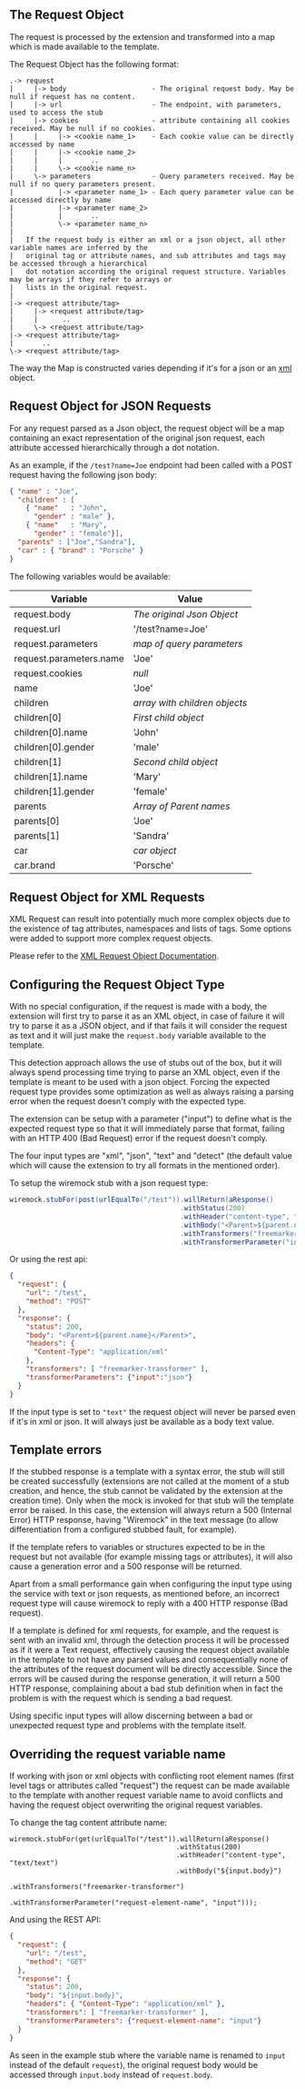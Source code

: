 ## The Request Object

The request is processed by the extension and transformed into a map which is made available to the template.

The Request Object has the following format:

```
.-> request
|     |-> body                     - The original request body. May be null if request has no content.
|     |-> url                      - The endpoint, with parameters, used to access the stub
|     |-> cookies                  - attribute containing all cookies received. May be null if no cookies.
|     |     |-> <cookie name_1>    - Each cookie value can be directly accessed by name
|     |     |-> <cookie name_2>
|     |     |       ..
|     |     \-> <cookie name_n>
|     \-> parameters               - Query parameters received. May be null if no query parameters present.
|           |-> <parameter name_1> - Each query parameter value can be accessed directly by name
|           |-> <parameter name_2>
|           |       ..
|           \-> <parameter name_n>
|
|   If the request body is either an xml or a json object, all other variable names are inferred by the
|   original tag or attribute names, and sub attributes and tags may be accessed through a hierarchical
|   dot notation according the original request structure. Variables may be arrays if they refer to arrays or
|   lists in the original request.
|
|-> <request attribute/tag>
|     |-> <request attribute/tag>
|     |      ..
|     \-> <request attribute/tag>
|-> <request attribute/tag>
|       ..
\-> <request attribute/tag>
```
The way the Map is constructed varies depending if it's for a json or an [xml](XmlRequestObject.md) object.

## Request Object for JSON Requests

For any request parsed as a Json object, the request object will be a map containing an exact representation of the original json request, each attribute accessed hierarchically through a dot notation.

As an example, if the `/test?name=Joe` endpoint had been called with a POST request having the following json body:
```json
{ "name" : "Joe",
  "children" : [
    { "name"   : "John",
      "gender" : "male" },
    { "name"   : "Mary",
      "gender" : "female"}],
  "parents" : ["Joe","Sandra"],
  "car" : { "brand" : "Porsche" }
}
```
The following variables would be available:

Variable | Value
-------- | -----
request.body | _The original Json Object_
request.url | '/test?name=Joe'
request.parameters | _map of query parameters_
request.parameters.name | 'Joe'
request.cookies | _null_
name | 'Joe'
children | _array with children objects_
children[0] | _First child object_
children[0].name | 'John'
children[0].gender | 'male'
children[1] | _Second child object_
children[1].name | 'Mary'
children[1].gender | 'female'
parents | _Array of Parent names_
parents[0] | 'Joe'
parents[1] | 'Sandra'
car | _car object_
car.brand | 'Porsche'

## Request Object for XML Requests

XML Request can result into potentially much more complex objects due to the existence of tag attributes, namespaces and lists of tags. Some options were added to support more complex request objects.

Please refer to the [XML Request Object Documentation](XmlRequestObject.md).

## Configuring the Request Object Type

With no special configuration, if the request is made with a body, the extension will first try to parse it as an XML object, in case of failure it will try to parse it as a JSON object, and if that fails it will consider the request as text and it will just make the `request.body` variable available to the template.

This detection approach allows the use of stubs out of the box, but it will always spend processing time trying to parse an XML object, even if the template is meant to be used with a json object. Forcing the expected request type provides some optimization as well as always raising a parsing error when the request doesn't comply with the expected type.

The extension can be setup with a parameter ("input") to define what is the expected request type so that it will immediately parse that format, failing with an HTTP 400 (Bad Request) error if the request doesn't comply. 

The four input types are "xml", "json", "text" and "detect" (the default value which will cause the extension to try all formats in the mentioned order).

To setup the wiremock stub with a json request type:
 
```java
wiremock.stubFor(post(urlEqualTo("/test")).willReturn(aResponse()
                                          .withStatus(200)
                                          .withHeader("content-type", "application/xml")
                                          .withBody("<Parent>${parent.name}</Parent>")
                                          .withTransformers("freemarker-transformer")
                                          .withTransformerParameter("input", "json")));
```

Or using the rest api:

```json
{ 
  "request": {
    "url": "/test",
    "method": "POST"
  },
  "response": {
    "status": 200,
    "body": "<Parent>${parent.name}</Parent>",
    "headers": {
      "Content-Type": "application/xml"
    },
    "transformers": [ "freemarker-transformer" ],
    "transformerParameters": {"input":"json"}
  }
}
```

If the input type is set to `"text"` the request object will never be parsed even if it's in xml or json. It will always just be available as a body text value.

## Template errors 

If the stubbed response is a template with a syntax error, the stub will still be created successfully (extensions are not called at the moment of a stub creation, and hence, the stub cannot be validated by the extension at the creation time). Only when the mock is invoked for that stub will the template error be raised. In this case, the extension will always return a 500 (Internal Error) HTTP response, having "Wiremock" in the text message (to allow differentiation from a configured stubbed fault, for example).

If the template refers to variables or structures expected to be in the request but not available (for example missing tags or attributes), it will also cause a generation error and a 500 response will be returned.

Apart from a small performance gain when configuring the input type using the service with text or json requests, as mentioned before, an incorrect request type will cause wiremock to reply with a 400 HTTP response (Bad request).

If a template is defined for xml requests, for example, and the request is sent with an invalid xml, through the detection process it will be processed as if it were a Text request, effectively causing the request object available in the template to not have any parsed values and consequentially none of the attributes of the request document will be directly accessible. Since the errors will be caused during the response generation, it will return a 500 HTTP response, complaining about a bad stub definition when in fact  the problem is with the request which is sending a bad request.

Using specific input types will allow discerning between a bad or unexpected request type and problems with the template itself.

## Overriding the request variable name

If working with json or xml objects with conflicting root element names (first level tags or attributes called "request") the request can be made available to the template with another request variable name to avoid conflicts and having the request object overwriting the original request variables.

To change the tag content attribute name:

```
wiremock.stubFor(get(urlEqualTo("/test")).willReturn(aResponse()
                                         .withStatus(200)
                                         .withHeader("content-type", "text/text")
                                         .withBody("${input.body}")
                                         .withTransformers("freemarker-transformer")
                                         .withTransformerParameter("request-element-name", "input")));
```
And using the REST API:

```json
{
  "request": {
    "url": "/test",
    "method": "GET"
  },
  "response": {
    "status": 200,
    "body": "${input.body}",
    "headers": { "Content-Type": "application/xml" },
    "transformers": [ "freemarker-transformer" ],
    "transformerParameters": {"request-element-name": "input"}
  }
}
```

As seen in the example stub where the variable name is renamed to `input` instead of the default `request`), the original request body would be accessed through `input.body` instead of `request.body`.